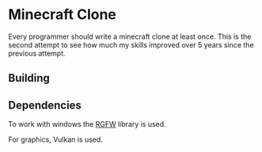 # Minecraft Clone

Every programmer should write a minecraft clone at least once. This is the second attempt to see how much my skills improved over 5 years since the previous attempt.

## Building



## Dependencies

To work with windows the [RGFW](https://github.com/ColleagueRiley/RGFW) library is used.

For graphics, Vulkan is used.
